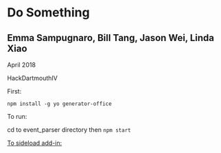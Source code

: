 # Do Something

## Emma Sampugnaro, Bill Tang, Jason Wei, Linda Xiao

April 2018

HackDartmouthIV

First:

`npm install -g yo generator-office`

To run:

cd to event_parser directory
then 
`npm start`

[To sideload add-in:](https://docs.microsoft.com/en-us/outlook/add-ins/sideload-outlook-add-ins-for-testing)





